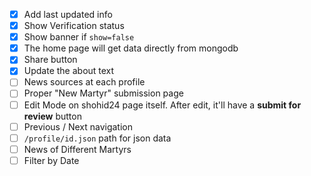 - [x] Add last updated info
- [x] Show Verification status
- [x] Show banner if `show=false`
- [x] The home page will get data directly from mongodb
- [x] Share button
- [x] Update the about text
- [ ] News sources at each profile
- [ ] Proper "New Martyr" submission page
- [ ] Edit Mode on shohid24 page itself. After edit, it'll have a **submit for review** button
- [ ] Previous / Next navigation
- [ ] `/profile/id.json` path for json data
- [ ] News of Different Martyrs
- [ ] Filter by Date